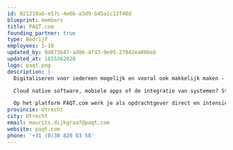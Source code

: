 ```yaml
---
id: 021218ab-e57c-4e6b-a3d9-b45a1c13f40d
blueprint: members
title: PAQT.com
founding_partner: true
type: Bedrijf
employees: 1-10
updated_by: 8d873b47-ad86-4fd3-9e95-27842ea80beb
updated_at: 1655362028
logo: paqt.png
description: |-
  Digitaliseren voor iedereen mogelijk en vooral ook makkelijk maken - PAQT bewijst dat het kan. De techniek, hoe geavanceerd en complex ook, is inmiddels de uitdaging niet meer. Waar het om gaat is het in lijn brengen van mensen, processen en technologie. We doorgronden de uitdagingen en ambities van de business en voorzien in werkelijk alles wat er maar nodig is voor succes.

  Cloud native software, mobiele apps of de integratie van systemen? Start je project vandaag nog online. Kies je ideale team. En hou continu feeling en controle.

  Op het platform PAQT.com werk je als opdrachtgever direct en intensief samen met een betrokken team dat je begrijpt, meedenkt en voor jou door het vuur gaat. Het is de centrale plek voor alle acties en voor alle communicatie. Transparant, begrijpelijk en vooral: makkelijk.
provincie: Utrecht
city: Utrecht
email: maurits.dijkgraaf@paqt.com
website: paqt.com
phone: '+31 (0)30 820 03 58'
---
```


